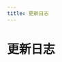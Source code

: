 ```yaml
---
title: 更新日志
---
```


# 更新日志

<p></p> 

<template>
  <a-timeline>
    <a-timeline-item>
      v1.4.4
      <p>
        更新内容：<br/>
        &emsp;- <a-tag color="purple">修复</a-tag> 修复 Ant Design 按钮组件样式污染BUG<br/>
      </p>
    </a-timeline-item>
    <a-timeline-item>
      v1.4.3
      <p>
        更新内容：<br/>
        &emsp;- <a-tag color="purple">修复</a-tag> 右侧边栏折叠按钮样式异常BUG，暂时撤销右侧边栏折叠按钮<br/>
      </p>
    </a-timeline-item>
    <a-timeline-item>
      v1.4.2
      <p>
        更新内容：<br/>
        &emsp;- <a-tag color="purple">修复</a-tag> 删除无关的样式文件<br/>
      </p>
    </a-timeline-item>
    <a-timeline-item>
      v1.4.1
      <p>
        更新内容：<br/>
        &emsp;- <a-tag color="purple">修复</a-tag> 修复 SSR 渲染导致提示 localStorage is not defined 的BUG<br/>
        &emsp;- <a-tag color="purple">修复</a-tag> 修复 右侧边栏按钮折叠时显示异常的BUG<br/>
      </p>
    </a-timeline-item>
    <a-timeline-item>
      v1.4.0
      <p>
        更新内容：<br/>
        &emsp;- <a-tag color="orange">新增</a-tag> 新增右侧边栏，详情见 (<a href="/config/sidebar.html#右侧边栏">右侧边栏</a>) <br/>
        &emsp;- <a-tag color="orange">新增</a-tag> 新增暗黑模式切换按钮，详情见 (<a href="/config/navbar.html#暗黑模式切换按钮">暗黑模式切换按钮</a>) <a-tag color="cyan">实验性功能</a-tag><br/>
        &emsp;- <a-tag color="green">优化</a-tag> 优化调整调整导航栏选中的效果 (<a href="https://github.com/zpfz/vuepress-theme-antdocs/issues/40" target="_blank">#40</a>)<br/>
        &emsp;- <a-tag color="green">优化</a-tag> 删除 Footer 无用属性 footerColumn<br/>
        &emsp;- <a-tag color="green">优化</a-tag> 首页按钮字段更改为 actions，详情见 (<a href="/config/#导航按钮">导航按钮</a>) <a-tag color="red">破坏性更新</a-tag><br/>
        &emsp;- <a-tag color="green">优化</a-tag> 优化其他视觉细节效果<br/>
        &emsp;- <a-tag color="purple">修复</a-tag> 修复返回顶部动画延迟的BUG<br/>
        &emsp;- <a-tag color="purple">修复</a-tag> 修复广告栏未开启仍渲染 DOM 的BUG<br/>
      </p>
    </a-timeline-item>
    <a-timeline-item>
      v1.3.5
      <p>
        更新内容：<br/>
        &emsp;- <a-tag color="green">优化</a-tag> 优化首页配置缺少 actionBtn/preactionBtn 配置时提示 'link' of undefined 的错误 (<a href="https://github.com/zpfz/vuepress-theme-antdocs/issues/33" target="_blank">#33</a>)<br/>
      </p>
    </a-timeline-item>
    <a-timeline-item>
      v1.3.4
      <p>
        更新内容：<br/>
        &emsp;- <a-tag color="green">优化</a-tag> 优化调整 Last Updated 在移动端无侧边栏时的位置<br/>
      </p>
    </a-timeline-item>
    <a-timeline-item>
      v1.3.3
      <p>
        更新内容：<br/>
        &emsp;- <a-tag color="green">优化</a-tag> 优化调整 Last Updated 在 PC 端无侧边栏时的位置<br/>
        &emsp;- <a-tag color="green">优化</a-tag> 修改无侧边栏内容区默认宽度为 960px<br/>
        &emsp;- <a-tag color="purple">修复</a-tag> 修复代码行号颜色显示和错位问题 (<a href="https://github.com/zpfz/vuepress-theme-antdocs/issues/31" target="_blank">#31</a>)
      </p>
    </a-timeline-item>
    <a-timeline-item>
      v1.3.2
      <p>
        更新内容：<br/>
        &emsp;- <a-tag color="green">优化</a-tag> 丰富首页主要和次要按钮的配置，使配置更加自由 (<a href="https://github.com/zpfz/vuepress-theme-antdocs/issues/26" target="_blank">#26</a>) <a-tag color="red">破坏性更新</a-tag><br/>
        &emsp;- <a-tag color="green">优化</a-tag> 优化单页面 ( 无侧边栏 ) 的适应宽度 (<a href="https://github.com/zpfz/vuepress-theme-antdocs/issues/21" target="_blank">#21</a>)<br/>
        &emsp;- <a-tag color="green">优化</a-tag> 优化广告组件类名，降低被插件屏蔽的几率
 (<a href="https://github.com/zpfz/vuepress-theme-antdocs/issues/19" target="_blank">#19</a>)<br/>
        &emsp;- <a-tag color="green">优化</a-tag> 优化代码块主题颜色<br/>
        &emsp;- <a-tag color="purple">修复</a-tag> 修复因升级 core-js 库而导致各种的报错
 (<a href="https://github.com/zpfz/vuepress-theme-antdocs/issues/5" target="_blank">#5</a>)<br/>
        &emsp;- <a-tag color="purple">修复</a-tag> 修复文档无 h1 标题导致塌陷的BUG
 (<a href="https://github.com/zpfz/vuepress-theme-antdocs/issues/25" target="_blank">#25</a>)<br/>
         &emsp;- <a-tag color="purple">修复</a-tag> 修复没有侧边栏内容仍显示侧边栏的BUG <a-tag color="red">破坏性更新</a-tag><br/>
      </p>
    </a-timeline-item>
    <a-timeline-item>
      v1.2.2
      <p>
        更新内容：<br/>
        &emsp;- <a-tag color="green">优化</a-tag> 页脚支持渲染 html 代码 ( 可用于实现备案号等 )<br/>
        &emsp;- <a-tag color="green">优化</a-tag> 更改依赖版本号至最新版本<br/>
      </p>
    </a-timeline-item>
    <a-timeline-item>
      v1.2.0
      <p>
        更新内容：<br/>
        &emsp;- <a-tag color="orange">新增</a-tag> 新增多语言设置<br/>
      </p>
    </a-timeline-item>
    <a-timeline-item>
      v1.1.1
      <p>
        更新内容：<br/>
        &emsp;- <a-tag color="green">优化</a-tag> 优化侧边栏标题过长时鼠标悬停的显示效果<br/>
        &emsp;- <a-tag color="purple">修复</a-tag> 修复移动端侧边栏按钮展开状态显示异常的BUG<br/>
      </p>
    </a-timeline-item>
    <a-timeline-item>
      v1.1.0
      <p>
        更新内容：<br/>
        &emsp;- <a-tag color="orange">新增</a-tag> 新增 Repo 状态图标<br/>
        &emsp;- <a-tag color="green">优化</a-tag> 更改依赖版本号至最新版本<br/>
      </p>
    </a-timeline-item>
    <a-timeline-item>
      v1.0.1
      <p>
        更新内容：<br/>
        &emsp;- <a-tag color="purple">修复</a-tag> 修复代码块显示 css/cpp/c 语言标识异常的BUG<br/>
        &emsp;- <a-tag color="green">优化</a-tag> 优化其他细节<br/>
      </p>
    </a-timeline-item>
    <a-timeline-item>
      v1.0.0
      <a-tag color="green">正式版</a-tag>
      <p>
        更新内容：<br/>
        &emsp;- <a-tag color="orange">新增</a-tag> 添加侧边栏广告位，支持三种显示状态 ( 图片、图文、招待显示 )<br/>
        &emsp;- <a-tag color="orange">新增</a-tag> 新增首页次级按钮，即首页按钮最大支持数为 2 个<br/>
        &emsp;- <a-tag color="green">优化</a-tag> 优化返回顶部按钮可自定义开启<br/>
        &emsp;- <a-tag color="purple">修复</a-tag> 修复导航栏因 title 过长而显示异常的BUG<br/>
        &emsp;- <a-tag color="purple">修复</a-tag> 修复其他可能存在问题的BUG<br/>
      </p>
    </a-timeline-item>
    <a-timeline-item>
      v0.1.2
      <a-tag color="blue">公测版</a-tag>
      <p>
        更新内容：<br/>
        &emsp;- <a-tag color="purple">修复</a-tag> 修复导航栏菜单在某些情况未能正确激活当前菜单项的问题<br/>
      </p>
    </a-timeline-item>
    <a-timeline-item>
      v0.1.1
      <a-tag color="blue">公测版</a-tag>
      <p>
        更新内容：<br/>
        &emsp;- <a-tag color="green">优化</a-tag> 优化移动端侧边栏显示效果<br/>
        &emsp;- <a-tag color="green">优化</a-tag> 优化移动端搜索和菜单图标显示效果<br/>
      </p>
    </a-timeline-item>
    <a-timeline-item>
      v0.1.0
      <a-tag color="blue">公测版</a-tag>
      <p>
        更新内容：<br/>
        &emsp;- <a-tag color="orange">新增</a-tag> 搭载 Ant Design 组件，在 .md 中直接使用 <br/>
        &emsp;- <a-tag color="orange">新增</a-tag> 添加底部栏，最大支持 4 个栏目数<br/>
        &emsp;- <a-tag color="green">优化</a-tag> 统一预处理器，使用兼容 Ant Design 样式的 Less 语法<br/>
        &emsp;- <a-tag color="green">优化</a-tag> 优化内置的提示、警告、危险块的显示效果<br/>
        &emsp;- <a-tag color="green">优化</a-tag> 优化代码块、行内代码、Blockquote等显示效果<br/>
        &emsp;- <a-tag color="green">优化</a-tag> 优化首页、导航菜单、Github徽标、侧边栏等显示效果<br/>
        &emsp;- <a-tag color="green">优化</a-tag> 优化移动端显示以及动画效果<br/>
        &emsp;- <a-tag color="purple">修复</a-tag> 修复其他可能存在问题的BUG<br/>
      </p>
    </a-timeline-item>
  </a-timeline>
</template>